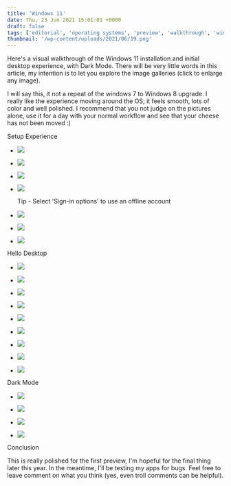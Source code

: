 ```yaml
---
title: 'Windows 11'
date: Thu, 23 Jun 2021 15:01:01 +0000
draft: false
tags: ['editorial', 'operating systems', 'preview', 'walkthrough', 'windows', 'windows 11', 'Windows11']
thumbnail: '/wp-content/uploads/2021/06/19.png'
---
```


Here's a visual walkthrough of the Windows 11 installation and initial desktop experience, with Dark Mode. There will be very little words in this article, my intention is to let you explore the image galleries (click to enlarge any image).

I will say this, it not a repeat of the windows 7 to Windows 8 upgrade. I really like the experience moving around the OS; it feels smooth, lots of color and well polished. I recommend that you not judge on the pictures alone, use it for a day with your normal workflow and see that your cheese has not been moved :)

Setup Experience

*   ![](/wp-content/uploads/2021/06/2.png)
    
*   ![](/wp-content/uploads/2021/06/3.png)
    
*   ![](/wp-content/uploads/2021/06/4.png)
    
*   ![](/wp-content/uploads/2021/06/5.png)
    
    Tip - Select 'Sign-in options' to use an offline account
    
*   ![](/wp-content/uploads/2021/06/6.png)
    
*   ![](/wp-content/uploads/2021/06/7.png)
    
*   ![](/wp-content/uploads/2021/06/8-1024x576.png)
    

Hello Desktop

*   ![](/wp-content/uploads/2021/06/9-1024x576.png)
    
*   ![](/wp-content/uploads/2021/06/10-1024x576.png)
    
*   ![](/wp-content/uploads/2021/06/11-1024x576.png)
    
*   ![](/wp-content/uploads/2021/06/12-1024x576.png)
    
*   ![](/wp-content/uploads/2021/06/13-1024x576.png)
    
*   ![](/wp-content/uploads/2021/06/14-1024x576.png)
    
*   ![](/wp-content/uploads/2021/06/15-1024x576.png)
    
*   ![](/wp-content/uploads/2021/06/16-1024x576.png)
    
*   ![](/wp-content/uploads/2021/06/17-1024x576.png)
    

Dark Mode

*   ![](/wp-content/uploads/2021/06/18-1024x576.png)
    
*   ![](/wp-content/uploads/2021/06/19-1024x576.png)
    
*   ![](/wp-content/uploads/2021/06/20-1024x576.png)
    
*   ![](/wp-content/uploads/2021/06/21-1024x576.png)
    

Conclusion

This is really polished for the first preview, I'm hopeful for the final thing later this year. In the meantime, I'll be testing my apps for bugs. Feel free to leave comment on what you think (yes, even troll comments can be helpful).